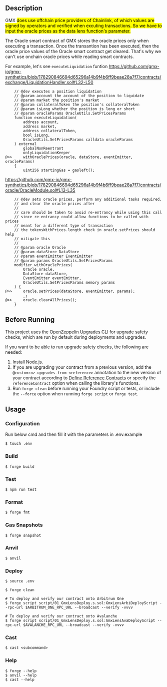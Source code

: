 ## Description

GMX <mark>does use offchain price providers<mark> of Chainlink, of which values are signed by operators and verified when excuting transactions.
So we have to input the oracle prices as the data lens function's parameter.

The Oracle smart contract of GMX stores the oracle prices only when executing a transaction.
Once the transantion has been executed, then the oracle price values of the Oracle smart contract get cleared.
That's why we can't use onchain oracle prices while reading smart contracts.

For example, let's see `executeLiquidation` funtion
https://github.com/gmx-io/gmx-synthetics/blob/178290846694d65296a14b9f4b6ff9beae28a7f7/contracts/exchange/LiquidationHandler.sol#L32-L50
```python:
    // @dev executes a position liquidation
    // @param account the account of the position to liquidate
    // @param market the position's market
    // @param collateralToken the position's collateralToken
    // @param isLong whether the position is long or short
    // @param oracleParams OracleUtils.SetPricesParams
    function executeLiquidation(
        address account,
        address market,
        address collateralToken,
        bool isLong,
        OracleUtils.SetPricesParams calldata oracleParams
    ) external
        globalNonReentrant
        onlyLiquidationKeeper
@>>     withOraclePrices(oracle, dataStore, eventEmitter, oracleParams)
    {
        uint256 startingGas = gasleft();
```
https://github.com/gmx-io/gmx-synthetics/blob/178290846694d65296a14b9f4b6ff9beae28a7f7/contracts/oracle/OracleModule.sol#L13-L35
```python:
    // @dev sets oracle prices, perform any additional tasks required,
    // and clear the oracle prices after
    //
    // care should be taken to avoid re-entrancy while using this call
    // since re-entrancy could allow functions to be called with prices
    // meant for a different type of transaction
    // the tokensWithPrices.length check in oracle.setPrices should help
    // mitigate this
    //
    // @param oracle Oracle
    // @param dataStore DataStore
    // @param eventEmitter EventEmitter
    // @param params OracleUtils.SetPricesParams
    modifier withOraclePrices(
        Oracle oracle,
        DataStore dataStore,
        EventEmitter eventEmitter,
        OracleUtils.SetPricesParams memory params
    ) {
@>>     oracle.setPrices(dataStore, eventEmitter, params);
        _;
@>>     oracle.clearAllPrices();
    }
```

## Before Running
This project uses the [OpenZeppelin Upgrades CLI](https://docs.openzeppelin.com/upgrades-plugins/1.x/api-core) for upgrade safety checks, which are run by default during deployments and upgrades.

If you want to be able to run upgrade safety checks, the following are needed:
1. Install [Node.js](https://nodejs.org/).
2. If you are upgrading your contract from a previous version, add the `@custom:oz-upgrades-from <reference>` annotation to the new version of your contract according to [Define Reference Contracts](https://docs.openzeppelin.com/upgrades-plugins/1.x/api-core#define-reference-contracts) or specify the `referenceContract` option when calling the library's functions.
3. Run `forge clean` before running your Foundry script or tests, or include the `--force` option when running `forge script` or `forge test`.

## Usage

### Configuration

Run below cmd and then fill it with the parameters in .env.example
```shell
$ touch .env
```

### Build

```shell
$ forge build
```

### Test

```shell
$ npm run test
```

### Format

```shell
$ forge fmt
```

### Gas Snapshots

```shell
$ forge snapshot
```

### Anvil

```shell
$ anvil
```

### Deploy

```shell
$ source .env

$ forge clean

# To deploy and verify our contract onto Arbitrum One
$ forge script script/01_GmxLensDeploy.s.sol:GmxLensArbiDeployScript --rpc-url $ARBITRUM_ONE_RPC_URL --broadcast --verify -vvvv

# To deploy and verify our contract onto Avalanche
$ forge script script/01_GmxLensDeploy.s.sol:GmxLensAvaDeployScript --rpc-url $AVALANCHE_RPC_URL --broadcast --verify -vvvv
```

### Cast

```shell
$ cast <subcommand>
```

### Help

```shell
$ forge --help
$ anvil --help
$ cast --help
```
